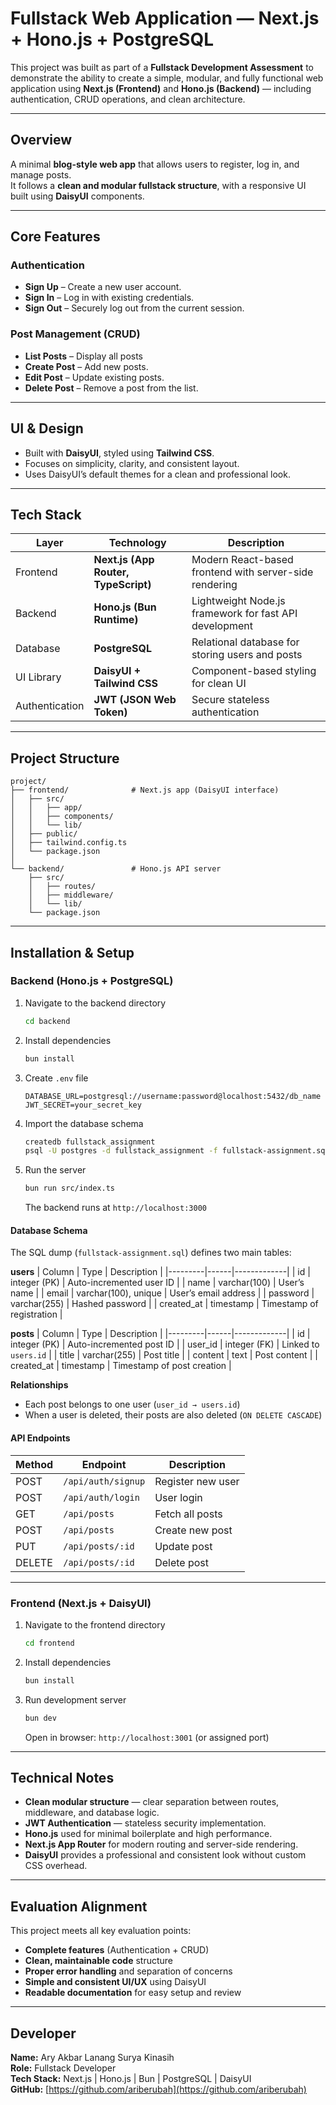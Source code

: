 # Fullstack Web Application — Next.js + Hono.js + PostgreSQL

This project was built as part of a **Fullstack Development Assessment** to demonstrate the ability to create a simple, modular, and fully functional web application using **Next.js (Frontend)** and **Hono.js (Backend)** — including authentication, CRUD operations, and clean architecture.

---

## Overview

A minimal **blog-style web app** that allows users to register, log in, and manage posts.  
It follows a **clean and modular fullstack structure**, with a responsive UI built using **DaisyUI** components.

---

## Core Features

### Authentication
- **Sign Up** – Create a new user account.  
- **Sign In** – Log in with existing credentials.  
- **Sign Out** – Securely log out from the current session.  

### Post Management (CRUD)
- **List Posts** – Display all posts
- **Create Post** – Add new posts.  
- **Edit Post** – Update existing posts.  
- **Delete Post** – Remove a post from the list.  

---

## UI & Design

- Built with **DaisyUI**, styled using **Tailwind CSS**.  
- Focuses on simplicity, clarity, and consistent layout.  
- Uses DaisyUI’s default themes for a clean and professional look.

---

## Tech Stack

| Layer | Technology | Description |
|-------|-------------|-------------|
| Frontend | **Next.js (App Router, TypeScript)** | Modern React-based frontend with server-side rendering |
| Backend | **Hono.js (Bun Runtime)** | Lightweight Node.js framework for fast API development |
| Database | **PostgreSQL** | Relational database for storing users and posts |
| UI Library | **DaisyUI + Tailwind CSS** | Component-based styling for clean UI |
| Authentication | **JWT (JSON Web Token)** | Secure stateless authentication |

---

## Project Structure

```
project/
├── frontend/              # Next.js app (DaisyUI interface)
│   ├── src/
│   │   ├── app/
│   │   ├── components/
│   │   └── lib/
│   ├── public/
│   ├── tailwind.config.ts
│   └── package.json
│
└── backend/               # Hono.js API server
    ├── src/
    │   ├── routes/
    │   ├── middleware/
    │   └── lib/
    └── package.json
```

---

## Installation & Setup

### Backend (Hono.js + PostgreSQL)

1. Navigate to the backend directory
   ```bash
   cd backend
   ```

2. Install dependencies
   ```bash
   bun install
   ```

3. Create `.env` file
   ```env
   DATABASE_URL=postgresql://username:password@localhost:5432/db_name
   JWT_SECRET=your_secret_key
   ```

4. Import the database schema
   ```bash
   createdb fullstack_assignment
   psql -U postgres -d fullstack_assignment -f fullstack-assignment.sql
   ```

5. Run the server
   ```bash
   bun run src/index.ts
   ```
   The backend runs at `http://localhost:3000`

#### Database Schema

The SQL dump (`fullstack-assignment.sql`) defines two main tables:

**users**
| Column | Type | Description |
|---------|------|-------------|
| id | integer (PK) | Auto-incremented user ID |
| name | varchar(100) | User’s name |
| email | varchar(100), unique | User’s email address |
| password | varchar(255) | Hashed password |
| created_at | timestamp | Timestamp of registration |

**posts**
| Column | Type | Description |
|---------|------|-------------|
| id | integer (PK) | Auto-incremented post ID |
| user_id | integer (FK) | Linked to `users.id` |
| title | varchar(255) | Post title |
| content | text | Post content |
| created_at | timestamp | Timestamp of post creation |

**Relationships**
- Each post belongs to one user (`user_id → users.id`)
- When a user is deleted, their posts are also deleted (`ON DELETE CASCADE`)

#### API Endpoints

| Method | Endpoint | Description |
|--------|-----------|-------------|
| POST | `/api/auth/signup` | Register new user |
| POST | `/api/auth/login` | User login |
| GET | `/api/posts` | Fetch all posts |
| POST | `/api/posts` | Create new post |
| PUT | `/api/posts/:id` | Update post |
| DELETE | `/api/posts/:id` | Delete post |

---

### Frontend (Next.js + DaisyUI)

1. Navigate to the frontend directory
   ```bash
   cd frontend
   ```

2. Install dependencies
   ```bash
   bun install
   ```

3. Run development server
   ```bash
   bun dev
   ```
   Open in browser: `http://localhost:3001` (or assigned port)

---

## Technical Notes

- **Clean modular structure** — clear separation between routes, middleware, and database logic.  
- **JWT Authentication** — stateless security implementation.  
- **Hono.js** used for minimal boilerplate and high performance.  
- **Next.js App Router** for modern routing and server-side rendering.  
- **DaisyUI** provides a professional and consistent look without custom CSS overhead.

---

## Evaluation Alignment

This project meets all key evaluation points:
- **Complete features** (Authentication + CRUD)  
- **Clean, maintainable code** structure  
- **Proper error handling** and separation of concerns  
- **Simple and consistent UI/UX** using DaisyUI  
- **Readable documentation** for easy setup and review  

---

## Developer

**Name:** Ary Akbar Lanang Surya Kinasih  
**Role:** Fullstack Developer  
**Tech Stack:** Next.js | Hono.js | Bun | PostgreSQL | DaisyUI  
**GitHub:** [https://github.com/ariberubah](https://github.com/ariberubah)
